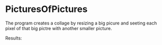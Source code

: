# PicturesOfPictures
The program creates a collage by resizing a big picure and seeting each pixel of that big pictre with another smaller picture. 

Results:
